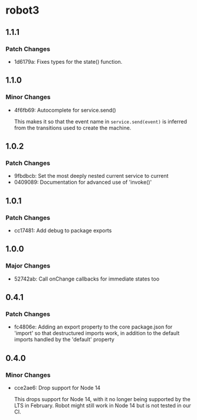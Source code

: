 # robot3

## 1.1.1

### Patch Changes

- 1d6179a: Fixes types for the state() function.

## 1.1.0

### Minor Changes

- 4f6fb69: Autocomplete for service.send()

  This makes it so that the event name in `service.send(event)` is inferred from the transitions used to create the machine.

## 1.0.2

### Patch Changes

- 9fbdbcb: Set the most deeply nested current service to current
- 0409089: Documentation for advanced use of 'invoke()'

## 1.0.1

### Patch Changes

- cc17481: Add debug to package exports

## 1.0.0

### Major Changes

- 52742ab: Call onChange callbacks for immediate states too

## 0.4.1

### Patch Changes

- fc4806e: Adding an export property to the core package.json for 'import' so that destructured imports work, in addition to the default imports handled by the 'default' property

## 0.4.0

### Minor Changes

- cce2ae6: Drop support for Node 14

  This drops support for Node 14, with it no longer being supported by the LTS in February. Robot might still work in Node 14 but is not tested in our CI.
